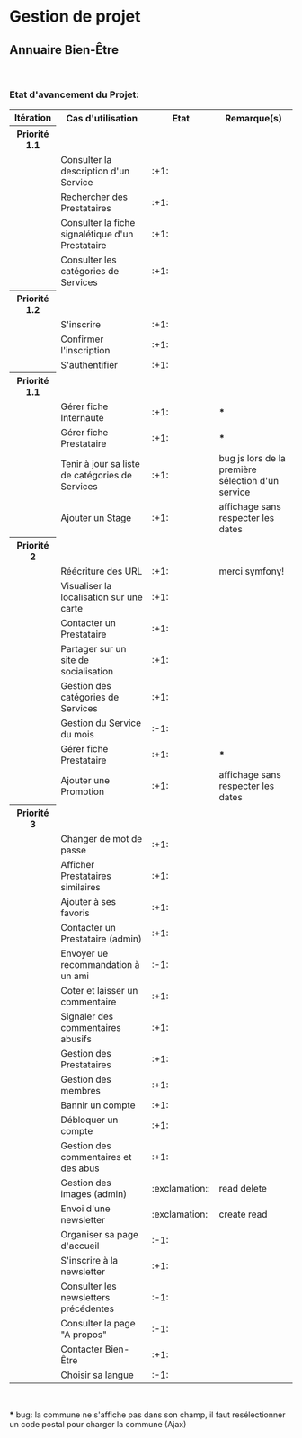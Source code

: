 
<h1 >Gestion de projet</h1>
<h2>Annuaire Bien-Être</h2>
<br>
<h3>Etat d'avancement du Projet:</h3>


<table>
    <tr><th>Itération</th><th>Cas d'utilisation</th><th>Etat</th><th>Remarque(s)</th></tr>
    <tr><th>Priorité 1.1</th></tr>
    <tr><td></td><td>Consulter la description d'un Service</td><td>:+1:</td><td></td></tr>
    <tr><td></td><td>Rechercher des Prestataires</td><td>:+1:</td><td></td></tr>
    <tr><td></td><td>Consulter la fiche signalétique d'un Prestataire</td><td>:+1:</td><td></td></tr>
    <tr><td></td><td>Consulter les catégories de Services </td><td>:+1:</td><td></td></tr>
    <tr><th>Priorité 1.2</th></tr>
    <tr><td></td><td>S'inscrire</td><td>:+1:</td><td></td></tr>
    <tr><td></td><td>Confirmer l'inscription</td><td>:+1:</td><td></td></tr>
    <tr><td></td><td>S'authentifier</td><td>:+1:</td><td></td></tr>
    <tr><th>Priorité 1.1</th></tr>
    <tr><td></td><td>Gérer fiche Internaute</td><td>:+1:</td><td><b>*</b></td></tr>
    <tr><td></td><td>Gérer fiche Prestataire</td><td>:+1:</td><td><b>*</b></td></tr>
    <tr><td></td><td>Tenir à jour sa liste de catégories de Services</td><td>:+1:</td><td>bug js lors de la première sélection d'un service</td></tr>
    <tr><td></td><td>Ajouter un Stage</td><td>:+1:</td><td>affichage sans respecter les dates</td></tr>
    <tr><th>Priorité 2</th></tr>
    <tr><td></td><td>Réécriture des URL</td><td>:+1:</td><td>merci symfony!</td></tr>
    <tr><td></td><td>Visualiser la localisation sur une carte</td><td>:+1:</td><td></td></tr>
    <tr><td></td><td>Contacter un Prestataire</td><td>:+1:</td><td></td></tr>
    <tr><td></td><td>Partager sur un site de socialisation</td><td>:+1:</td><td></td></tr>
    <tr><td></td><td>Gestion des catégories de Services</td><td>:+1:</td><td></td></tr>
    <tr><td></td><td>Gestion du Service du mois</td><td>:-1:</td><td></td></tr>
    <tr><td></td><td>Gérer fiche Prestataire</td><td>:+1:</td><td><b>*</b></td></tr>
    <tr><td></td><td>Ajouter une Promotion</td><td>:+1:</td><td>affichage sans respecter les dates</td></tr>
    <tr><th>Priorité 3</th></tr>
    <tr><td></td><td>Changer de mot de passe</td><td>:+1:</td><td></td></tr>
    <tr><td></td><td>Afficher Prestataires similaires</td><td>:+1:</td><td></td></tr>
    <tr><td></td><td>Ajouter à ses favoris</td><td>:+1:</td><td></td></tr>
    <tr><td></td><td>Contacter un Prestataire (admin)</td><td>:+1:</td><td></td></tr>
    <tr><td></td><td>Envoyer ue recommandation à un ami</td><td>:-1:</td><td></td></tr>
    <tr><td></td><td>Coter et laisser un commentaire</td><td>:+1:</td><td></td></tr>
    <tr><td></td><td>Signaler des commentaires abusifs</td><td>:+1:</td><td></td></tr>
    <tr><td></td><td>Gestion des Prestataires</td><td>:+1:</td><td></td></tr>
    <tr><td></td><td>Gestion des membres</td><td>:+1:</td><td></td></tr>
    <tr><td></td><td>Bannir un compte</td><td>:+1:</td><td></td></tr>
    <tr><td></td><td>Débloquer un compte</td><td>:+1:</td><td></td></tr>
    <tr><td></td><td>Gestion des commentaires et des abus</td><td>:+1:</td><td></td></tr>
    <tr><td></td><td>Gestion des images (admin)</td><td>:exclamation::</td><td>read delete</td></tr>
    <tr><td></td><td>Envoi d'une newsletter</td><td>:exclamation:</td><td>create read</td></tr>
    <tr><td></td><td>Organiser sa page d'accueil</td><td>:-1:</td><td></td></tr>
    <tr><td></td><td>S'inscrire à la newsletter</td><td>:+1:</td><td></td></tr>
    <tr><td></td><td>Consulter les newsletters précédentes</td><td>:-1:</td><td></td></tr>
    <tr><td></td><td>Consulter la page "A propos"</td><td>:-1:</td><td></td></tr>
    <tr><td></td><td>Contacter Bien-Être</td><td>:+1:</td><td></td></tr>
    <tr><td></td><td>Choisir sa langue</td><td>:-1:</td><td></td></tr>
</table>
<br>
<p><b>*</b> bug: la commune ne s'affiche pas dans son champ, il faut resélectionner un code postal pour charger la commune (Ajax)</p>
